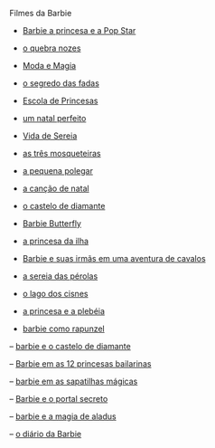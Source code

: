  Filmes da Barbie

- [Barbie a princesa e a Pop Star](https://drive.google.com/file/d/16ftRT_OWP-kc4IYG1ogBnEdvWy9n5IIg/view?usp=drivesdk)

- [o quebra nozes](https://drive.google.com/file/d/1KDSMCM9RQlUsuCY_KnjeDTbwCUUOkRnx/view?usp=drivesdk)

- [Moda e Magia](https://drive.google.com/file/d/1fX4lpIU87UOIaPTwMAfKVSdfl1UE1G-t/view?usp=drivesdk)

- [o segredo das fadas](https://drive.google.com/file/d/1Y57SJin7GnQRml9ny5Zj2YAQH5Ct7dre/view?usp=drivesdk)

- [Escola de Princesas](https://drive.google.com/file/d/1NGaJ5T5sbmLqM7MJVic5LMED7JdGKlBq/view?usp=drivesdk)

- [um natal perfeito](https://drive.google.com/file/d/1UKabZAmK4VdwSfTLC0knEdn_zf2g-zJl/view?usp=drivesdk)

- [Vida de Sereia](https://drive.google.com/file/d/1xkyCZyorn1Tpj6NYQ9dqim3_AFHQb5yl/view?usp=drivesdk)

- [as três mosqueteiras](https://drive.google.com/file/d/17mmUdTL7RfS7PnSZURrpX7zJF4FR2eSt/view?usp=drivesdk)

- [a pequena polegar](https://drive.google.com/file/d/16R2mx73DGC-N62rqJbp22WA2dbbEmNtJ/view?usp=drivesdk)

- [a canção de natal](https://drive.google.com/file/d/1tHFWWHZeEc3--i99fSfZ-OkzsA4ocpoE/view?usp=drivesdk)

- [o castelo de diamante](https://drive.google.com/file/d/1nbayodS7b72GY-5Elx44M4zY9pMAczXq/view?usp=drivesdk)

- [Barbie Butterfly](https://drive.google.com/file/d/1KRGOCqNT1PbMU5LzwQlm8V9kPq3mC-Be/view?usp=drivesdk)

- [a princesa da ilha](https://drive.google.com/file/d/1b0SFiJai-SJndiIru2bSJN0Fy2Fvp-Dx/view?usp=drivesdk)

- [Barbie e suas irmãs em uma aventura de cavalos](https://drive.google.com/file/d/1ffl2yJnUgVa9-XoXDAA9Cu2VaS4ZsNDr/view?usp=drivesdk)

- [a sereia das pérolas](https://drive.google.com/file/d/197u9I87TA5hAbHK2JA33BoVSNjqmbp8L/view?usp=drivesdk)

- [o lago dos cisnes](https://drive.google.com/file/d/1JDnwfh65qgUXsPdK0C-da0VZ7J8OISCt/view?usp=drivesdk)

- [a princesa e a plebéia](https://drive.google.com/file/d/1YhILAbE0mOh7gkz0sZAc3H-KBUF7W5yn/view?usp=drivesdk)

- [barbie como rapunzel](https://drive.google.com/file/d/1jxW_ILTFqClqW6dr-9h4OtEguWrqhH1z/view?usp=drivesdk)

– [barbie e o castelo de diamante](https://drive.google.com/file/d/1nbayodS7b72GY-5Elx44M4zY9pMAczXq/view?usp=drivesdk)

– [Barbie em as 12 princesas bailarinas](https://drive.google.com/file/d/1n-0iwsyrbCCQ1h4E74EBEthIGtnVM3oB/view?usp=drivesdk)

– [barbie em as sapatilhas mágicas](https://drive.google.com/file/d/19iBNs7lv5N-0DSJlQjEPUIn1dWfP3PsT/view?usp=drivesdk)

– [Barbie e o portal secreto](https://drive.google.com/file/d/1AuFoboSyIRuhNYox8C44jX5VOO93fFXm/view?usp=drivesdk)

– [barbie e a magia de aladus](https://drive.google.com/file/d/1F_7UNYjPj5mhmx67Bn9B-X0wB9GkwAvf/view?usp=drivesdk)

– [o diário da Barbie](https://drive.google.com/file/d/113a_Zpwc29DIy4oPZst4sjhVgmUy749b/view?usp=drivesdk)

